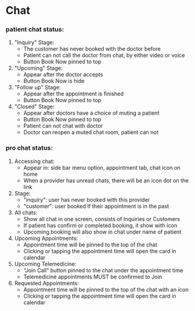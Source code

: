 
# Chat
### patient chat status:
1. "Inquiry" Stage:
    - The customer has never booked with the doctor before
    - Patient can not call the doctor from chat, by either video or voice
    - Button Book Now pinned to top
2. "Upcoming" Stage:
   - Appear after the doctor accepts 
   - Button Book Now is hide
3. "Follow up" Stage:
   - Appear after the appointment is finished
   - Button Book Now pinned to top
4. "Closed" Stage:
   - Appear after doctors have a choice of muting a patient
   - Button Book Now pinned to top
   - Patient can not chat with doctor 
   - Doctor can reopen a muted chat room, patient can not

### pro chat status:
1. Accessing chat:
   - Appear in: side bar menu option, appointment tab, chat icon on home
   - When a provider has unread chats, there will be an icon dot on the link
2. Stage:
    - "inquiry": user has never booked with this provider
    - "customer": user booked if their appointment is in the past
3. All chats:
    - Show all chat in one screen, consists of Inquiries or Customers
    - If patient has confirm or completed booking, it show with icon 
    - Upcoming booking will also show in chat under name of patient
4. Upcoming Appointments:
   - Appointment time will be pinned to the top of the chat
   - Clicking or tapping the appointment time will open the card in calendar
5. Upcoming Telemedicine:
   - “Join Call” button pinned to the chat under the appointment time
   - Telemedicine appointments MUST be confirmed to Join
6. Requested Appointments:
   - Appointment time will be pinned to the top of the chat with an icon
   - Clicking or tapping the appointment time will open the card in calendar


